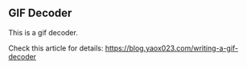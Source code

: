 ## GIF Decoder

This is a gif decoder.

Check this article for details: https://blog.yaox023.com/writing-a-gif-decoder
